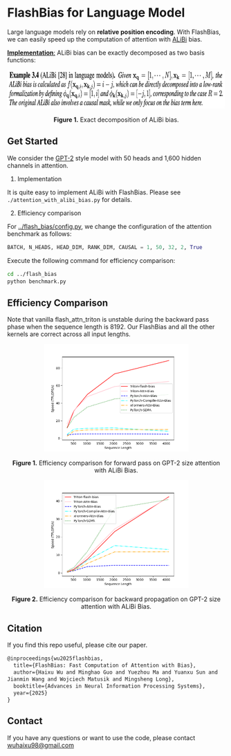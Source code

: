 # FlashBias for Language Model

Large language models rely on **relative position encoding**. With FlashBias, we can easily speed up the computation of attention with [ALiBi](https://github.com/jaketae/alibi) bias.

<u>**Implementation**:</u> ALiBi bias can be exactly decomposed as two basis functions:

<p align="center">
<img src="..\pic\low_rank_alibi.png" height = "90" alt="" align=center />
<br><br>
<b>Figure 1.</b> Exact decomposition of ALiBi bias.
</p>

## Get Started

We consider the [GPT-2](https://cdn.openai.com/better-language-models/language_models_are_unsupervised_multitask_learners.pdf) style model with 50 heads and 1,600 hidden channels in attention.

1. Implementation

It is quite easy to implement ALiBi with FlashBias. Please see `./attention_with_alibi_bias.py` for details.

2. Efficiency comparison

For [../flash_bias/config.py](https://github.com/thuml/FlashBias/blob/main/flash_bias/config.py), we change the configuration of the attention benchmark as follows:

```python
BATCH, N_HEADS, HEAD_DIM, RANK_DIM, CAUSAL = 1, 50, 32, 2, True
```

Execute the following command for efficiency comparison:

```bash
cd ../flash_bias
python benchmark.py
```

## Efficiency Comparison

Note that vanilla flash_attn_triton is unstable during the backward pass phase when the sequence length is 8192. Our FlashBias and all the other kernels are correct across all input lengths.

<p align="center">
<img src=".\attention-comparison-batch1-head50-d32-r2-causalTrue-fwd.png" height = "250" alt="" align=center />
<br><br>
<b>Figure 1.</b> Efficiency comparison for forward pass on GPT-2 size attention with ALiBi Bias.
</p>

<p align="center">
<img src=".\attention-comparison-batch1-head50-d32-r2-causalTrue-bwd.png" height = "250" alt="" align=center />
<br><br>
<b>Figure 2.</b> Efficiency comparison for backward propagation on GPT-2 size attention with ALiBi Bias.
</p>

## Citation

If you find this repo useful, please cite our paper. 

```
@inproceedings{wu2025flashbias,
  title={FlashBias: Fast Computation of Attention with Bias},
  author={Haixu Wu and Minghao Guo and Yuezhou Ma and Yuanxu Sun and Jianmin Wang and Wojciech Matusik and Mingsheng Long},
  booktitle={Advances in Neural Information Processing Systems},
  year={2025}
}
```

## Contact

If you have any questions or want to use the code, please contact wuhaixu98@gmail.com
